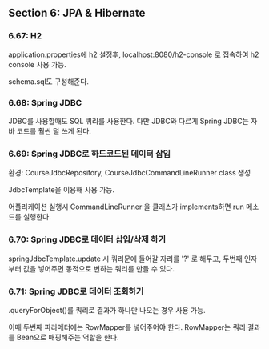 ## Section 6: JPA & Hibernate
### 6.67: H2
application.properties에 h2 설정후, localhost:8080/h2-console 로 접속하여 h2 console 사용 가능.

schema.sql도 구성해준다.

### 6.68: Spring JDBC
JDBC를 사용할때도 SQL 쿼리를 사용한다.
다만 JDBC와 다르게 Spring JDBC는 자바 코드를 훨씬 덜 쓰게 된다.

### 6.69: Spring JDBC로 하드코드된 데이터 삽입
환경: CourseJdbcRepository, CourseJdbcCommandLineRunner class 생성

JdbcTemplate을 이용해 사용 가능.

어플리케이션 실행시 CommandLineRunner 을 클래스가 implements하면 run 메소드를 실행한다.

### 6.70: Spring JDBC로 데이터 삽입/삭제 하기
springJdbcTemplate.update 시 쿼리문에 들어갈 자리를 '?' 로 해두고, 두번째 인자부터 값을 넣어주면 동적으로 변하는 쿼리를 만들 수 있다.

### 6.71: Spring JDBC로 데이터 조회하기
.queryForObject()를 쿼리로 결과가 하나만 나오는 경우 사용 가능.

이때 두번째 파라메터에는 RowMapper를 넣어주어야 한다. RowMapper는 쿼리 결과를 Bean으로 매핑해주는 역할을 한다.
